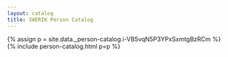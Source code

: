 ```yaml
---
layout: catalog
title: SWERIK Person Catalog
---
```

{% assign p = site.data._person-catalog.i-VB5vqN5P3YPxSxmtgBzRCm %}
{% include person-catalog.html p=p %}

